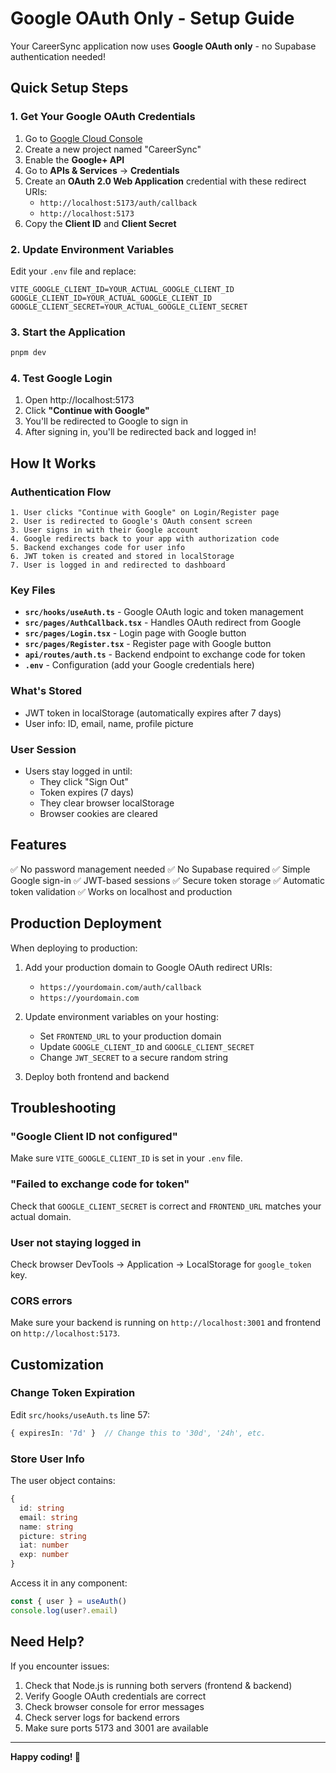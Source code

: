 # Google OAuth Only - Setup Guide

Your CareerSync application now uses **Google OAuth only** - no Supabase authentication needed!

## Quick Setup Steps

### 1. Get Your Google OAuth Credentials

1. Go to [Google Cloud Console](https://console.cloud.google.com)
2. Create a new project named "CareerSync"
3. Enable the **Google+ API**
4. Go to **APIs & Services** → **Credentials**
5. Create an **OAuth 2.0 Web Application** credential with these redirect URIs:
   - `http://localhost:5173/auth/callback`
   - `http://localhost:5173`
6. Copy the **Client ID** and **Client Secret**

### 2. Update Environment Variables

Edit your `.env` file and replace:

```env
VITE_GOOGLE_CLIENT_ID=YOUR_ACTUAL_GOOGLE_CLIENT_ID
GOOGLE_CLIENT_ID=YOUR_ACTUAL_GOOGLE_CLIENT_ID
GOOGLE_CLIENT_SECRET=YOUR_ACTUAL_GOOGLE_CLIENT_SECRET
```

### 3. Start the Application

```bash
pnpm dev
```

### 4. Test Google Login

1. Open http://localhost:5173
2. Click **"Continue with Google"**
3. You'll be redirected to Google to sign in
4. After signing in, you'll be redirected back and logged in!

## How It Works

### Authentication Flow

```
1. User clicks "Continue with Google" on Login/Register page
2. User is redirected to Google's OAuth consent screen
3. User signs in with their Google account
4. Google redirects back to your app with authorization code
5. Backend exchanges code for user info
6. JWT token is created and stored in localStorage
7. User is logged in and redirected to dashboard
```

### Key Files

- **`src/hooks/useAuth.ts`** - Google OAuth logic and token management
- **`src/pages/AuthCallback.tsx`** - Handles OAuth redirect from Google
- **`src/pages/Login.tsx`** - Login page with Google button
- **`src/pages/Register.tsx`** - Register page with Google button
- **`api/routes/auth.ts`** - Backend endpoint to exchange code for token
- **`.env`** - Configuration (add your Google credentials here)

### What's Stored

- JWT token in localStorage (automatically expires after 7 days)
- User info: ID, email, name, profile picture

### User Session

- Users stay logged in until:
  - They click "Sign Out"
  - Token expires (7 days)
  - They clear browser localStorage
  - Browser cookies are cleared

## Features

✅ No password management needed
✅ No Supabase required
✅ Simple Google sign-in
✅ JWT-based sessions
✅ Secure token storage
✅ Automatic token validation
✅ Works on localhost and production

## Production Deployment

When deploying to production:

1. Add your production domain to Google OAuth redirect URIs:
   - `https://yourdomain.com/auth/callback`
   - `https://yourdomain.com`

2. Update environment variables on your hosting:
   - Set `FRONTEND_URL` to your production domain
   - Update `GOOGLE_CLIENT_ID` and `GOOGLE_CLIENT_SECRET`
   - Change `JWT_SECRET` to a secure random string

3. Deploy both frontend and backend

## Troubleshooting

### "Google Client ID not configured"

Make sure `VITE_GOOGLE_CLIENT_ID` is set in your `.env` file.

### "Failed to exchange code for token"

Check that `GOOGLE_CLIENT_SECRET` is correct and `FRONTEND_URL` matches your actual domain.

### User not staying logged in

Check browser DevTools → Application → LocalStorage for `google_token` key.

### CORS errors

Make sure your backend is running on `http://localhost:3001` and frontend on `http://localhost:5173`.

## Customization

### Change Token Expiration

Edit `src/hooks/useAuth.ts` line 57:
```typescript
{ expiresIn: '7d' }  // Change this to '30d', '24h', etc.
```

### Store User Info

The user object contains:
```typescript
{
  id: string
  email: string
  name: string
  picture: string
  iat: number
  exp: number
}
```

Access it in any component:
```typescript
const { user } = useAuth()
console.log(user?.email)
```

## Need Help?

If you encounter issues:

1. Check that Node.js is running both servers (frontend & backend)
2. Verify Google OAuth credentials are correct
3. Check browser console for error messages
4. Check server logs for backend errors
5. Make sure ports 5173 and 3001 are available

---

**Happy coding! 🚀**
